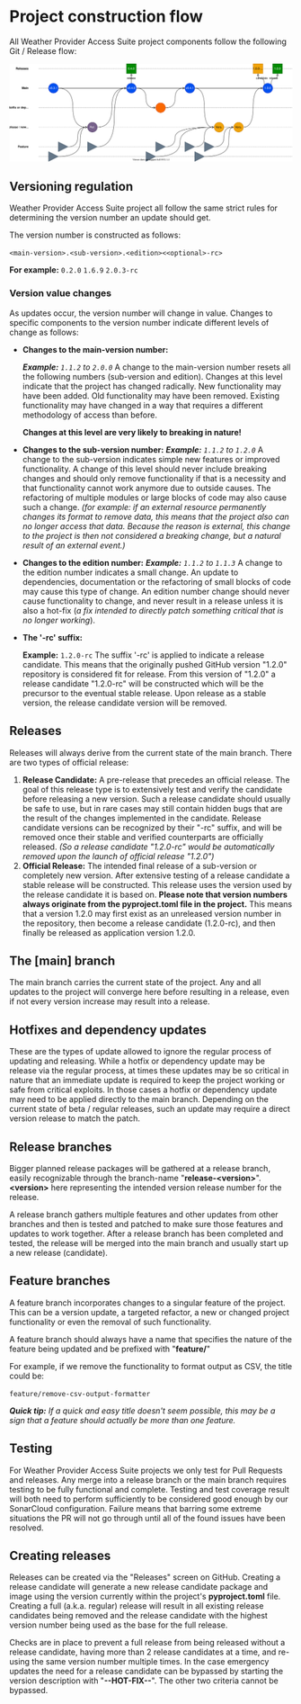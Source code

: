# Project construction flow

All Weather Provider Access Suite project components follow the following Git / Release flow:

![git-flow](./git-flow.svg)

## Versioning regulation

Weather Provider Access Suite project all follow the same strict rules for determining the version number an update
should get.

The version number is constructed as follows:

`<main-version>.<sub-version>.<edition><<optional>-rc>`

**For example:**
`0.2.0` `1.6.9` `2.0.3-rc`

### Version value changes

As updates occur, the version number will change in value. Changes to specific components to the version number
indicate different levels of change as follows:

- **Changes to the main-version number:**

  ***Example:** `1.1.2` to `2.0.0`*
  A change to the main-version number resets all the following numbers (sub-version and edition). Changes at this level
  indicate that the project has changed radically. New functionality may have been added. Old functionality may have
  been removed. Existing functionality may have changed in a way that requires a different methodology of access than
  before.

  **Changes at this level are very likely to breaking in nature!**

- **Changes to the sub-version number:**
  ***Example:** `1.1.2` to `1.2.0`*
  A change to the sub-version indicates simple new features or improved functionality. A change of this level should
  never include breaking changes and should only remove functionality if that is a necessity and that functionality
  cannot work anymore due to outside causes. The refactoring of multiple modules or large blocks of code may also cause
  such a change.
  *(for example: if an external resource permanently changes its format to remove data, this means that the project
  also can no longer access that data. Because the reason is external, this change to the project is then not
  considered a breaking change, but a natural result of an external event.)*

- **Changes to the edition number:**
  ***Example:** `1.1.2` to `1.1.3`*
  A change to the edition number indicates a small change. An update to dependencies, documentation or the refactoring
  of small blocks of code may cause this type of change. An edition number change should never cause functionality to
  change, and never result in a release unless it is also a hot-fix (*a fix intended to directly patch something
  critical that is no longer working*).

- **The '-rc' suffix:**

  **Example:** `1.2.0-rc`
  The suffix '-rc' is applied to indicate a release candidate. This means that the originally pushed GitHub version
  "1.2.0" repository is considered fit for release. From this version of "1.2.0" a release candidate "1.2.0-rc" will be
  constructed which will be the precursor to the eventual stable release.
  Upon release as a stable version, the release candidate version will be removed.

## Releases

Releases will always derive from the current state of the main branch. There are two types of official release:

1. **Release Candidate:**
   A pre-release that precedes an official release. The goal of this release type is to extensively test and verify
   the candidate before releasing a new version. Such a release candidate should usually be safe to use, but in rare
   cases may still contain hidden bugs that are the result of the changes implemented in the candidate. Release
   candidate versions can be recognized by their "-rc" suffix, and will be removed once their stable and verified
   counterparts are officially released.
   *(So a release candidate "1.2.0-rc" would be automatically removed upon the launch of official release "1.2.0")*
2. **Official Release:**
   The intended final release of a sub-version or completely new version. After extensive testing of a release
   candidate a stable release will be constructed. This release uses the version used by the release candidate it is
   based on.
   **Please note that version numbers always originate from the pyproject.toml file in the project.**
   This means that a version 1.2.0 may first exist as an unreleased version number in the repository, then become a
   release candidate (1.2.0-rc), and then finally be released as application version 1.2.0.

## The [main] branch

The main branch carries the current state of the project. Any and all updates to the project will converge here before
resulting in a release, even if not every version increase may result into a release.

## Hotfixes and dependency updates

These are the types of update allowed to ignore the regular process of updating and releasing. While a hotfix or
dependency update may be release via the regular process, at times these updates may be so critical in nature that an
immediate update is required to keep the project working or safe from critical exploits. In those cases a hotfix or
dependency update may need to be applied directly to the main branch. Depending on the current state of beta / regular
releases, such an update may require a direct version release to match the patch.

## Release branches

Bigger planned release packages will be gathered at a release branch, easily recognizable through the branch-name
"**release-&lt;version&gt;**". **&lt;version&gt;** here representing the intended version release number for the
release.

A release branch gathers multiple features and other updates from other branches and then is tested and patched to make
sure those features and updates to work together. After a release branch has been completed and tested, the release
will be merged into the main branch and usually start up a new release (candidate).

## Feature branches

A feature branch incorporates changes to a singular feature of the project. This can be a version update, a targeted
refactor, a new or changed project functionality or even the removal of such functionality.

A feature branch should always have a name that specifies the nature of the feature being updated and be prefixed with
"**feature/**"

For example, if we remove the functionality to format output as CSV, the title could be:

`feature/remove-csv-output-formatter`

***Quick tip:** If a quick and easy title doesn't seem possible, this may be a sign that a feature should actually be
more than one feature.*

## Testing

For Weather Provider Access Suite projects we only test for Pull Requests and releases. Any merge into a release branch
or the main branch requires testing to be fully functional and complete. Testing and test coverage result will both
need to perform sufficiently to be considered good enough by our SonarCloud configuration. Failure means that barring
some extreme situations the PR will not go through until all of the found issues have been resolved.

## Creating releases

Releases can be created via the "Releases" screen on GitHub. Creating a release candidate will generate a new release
candidate package and image using the version currently within the project's **pyproject.toml** file. Creating a full
(a.k.a. regular) release will result in all existing release candidates being removed and the release candidate with
the highest version number being used as the base for the full release.

Checks are in place to prevent a full release from being released without a release candidate, having more than 2
release candidates at a time, and re-using the same version number multiple times. In the case emergency updates the
need for a release candidate can be bypassed by starting the version description with "**--HOT-FIX--**". The other two
criteria cannot be bypassed.

